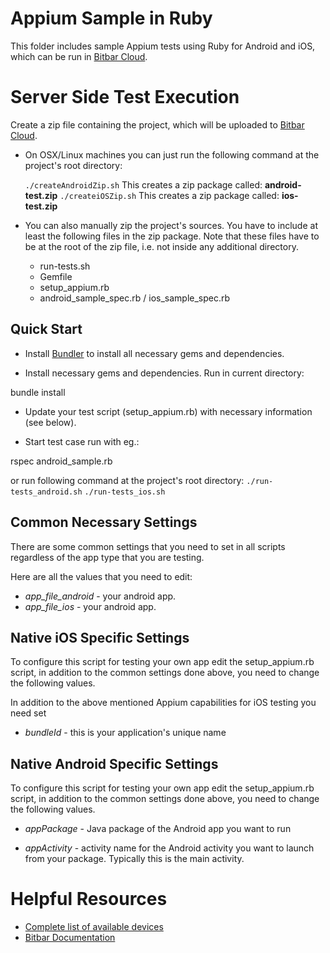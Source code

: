 Appium Sample in Ruby
=====================

This folder includes sample Appium tests using Ruby for Android and iOS, which can be run in [Bitbar Cloud](https://cloud.bitbar.com/).


# Server Side Test Execution
Create a zip file containing the project, which will be uploaded to [Bitbar Cloud](https://cloud.bitbar.com/).

* On OSX/Linux machines you can just run the following command at the project's root directory:

    `./createAndroidZip.sh` This creates a zip package called: <b>android-test.zip</b>
    `./createiOSZip.sh` This creates a zip package called: <b>ios-test.zip</b>

* You can also manually zip the project's sources. You have to include at least the following files in the zip package. Note that these files have to be at the root of the zip file, i.e. not inside any additional directory.
    * run-tests.sh
    * Gemfile
    * setup_appium.rb
    * android_sample_spec.rb / ios_sample_spec.rb

## Quick Start

* Install [Bundler](http://bundler.io/) to install all necessary gems
and dependencies.

* Install necessary gems and dependencies. Run in current directory:

bundle install

* Update your test script (setup_appium.rb) with necessary information
(see below).

* Start test case run with eg.:

rspec android_sample.rb

or run following command at the project's root directory:
`./run-tests_android.sh`
`./run-tests_ios.sh`

## Common Necessary Settings

There are some common settings that you need to set in all scripts
regardless of the app type that you are testing.

Here are all the values that you need to edit:

* *app_file_android* - your android app.
* *app_file_ios* - your android app.

## Native iOS Specific Settings

To configure this script for testing your own app edit the setup_appium.rb script,
in addition to the common settings done above, you need to change the following values.

In addition to the above mentioned Appium capabilities for iOS testing
you need set

* *bundleId* - this is your application's unique name

## Native Android Specific Settings

To configure this script for testing your own app edit the setup_appium.rb script,
in addition to the common settings done above, you need to change the following values.

* *appPackage* - Java package of the Android app you want to run

* *appActivity* - activity name for the Android activity you want to
launch from your package. Typically this is the main activity.

# Helpful Resources
- [Complete list of available devices](https://cloud.bitbar.com/#public/devices)
- [Bitbar Documentation](http://docs.bitbar.com/)
